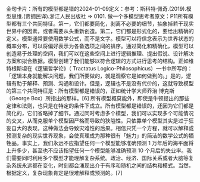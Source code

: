 

金句卡片：所有的模型都是错的2024-01-09定义：参考：斯科特·佩奇.(2019).模型思维.(贾拥民译).浙江人民出版社 => 0101. 做一个多模型思考者原文：P11所有模型都有三个共同特征。第一，它们都要简化，剥离不必要的细节，抽象掉若干现实世界中的因素，或者需要从头重新创造。第二，它们都是形式化的，要给出精确的定义。模型通常要使用数学公式，而不是文字。模型可以将信念表示为世界状态的概率分布，可以将偏好表示为各备选项之间的排序。通过简化和精确化，模型可以创造易于处理的空间，我们可以在这些空间上进行逻辑推理、提出假说、设计解决方案和拟合数据。模型创建了我们能够以符合逻辑的方式进行思考的结构。正如维特根斯坦在《逻辑哲学论》（ Tractatus Logico-Philosophicus）一书中所写的：「逻辑本身就能解决问题，我们所要做的，就是观察它是如何做到的。」是的，逻辑有助于解释、预测、沟通和设计。但是，逻辑也不是没有代价的，这就导致模型的第三个共同特征是：所有模型都是错误的，正如统计学大师乔治·博克斯（George Box）所指出的那样。[6] 所有模型概莫能外，即使是牛顿提出的那些定律和法则，也只是在特定的条件下成立。所有模型都是错误的，还因为它们都是简化的，它们省略掉了细节。通过同时考虑多个模型，我们可以实现多个可能情况的交叉，从而克服单个模型因严格而导致的狭隘性。只依靠单个模型其实是过于狂妄自大的表现，这种做法会导致灾难性的后果。相信只凭一个方程，就可以解释或预测复杂的现实世界现象，会使真理成为那种很有「魅力」的简洁的数学公式的牺牲品。事实上，我们永远不应指望任何一个模型能够准确预测 1 万年后的海平面将上升多少，甚至也不应该指望任何一个模型能够准确预测 10 个月后的失业率。我们需要同时利用多个模型才能理解复杂系统。政治、经济、国际关系或者大脑等复杂系统永远都在变化，时刻都会涌现出介于有序和随机之间的结构和模式。当然，根据定义，复杂现象肯定是很难解释或预测的。[7]